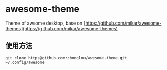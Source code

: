 # awesome-theme
Theme of awsome desktop, base on [https://github.com/mikar/awesome-themes](https://github.com/mikar/awesome-themes)


## 使用方法

    git clone https@github.com:chonglou/awesome-theme.git ~/.config/awesome
